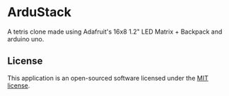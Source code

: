 # ArduStack

A tetris clone made using Adafruit's 16x8 1.2" LED Matrix + Backpack and arduino uno.


## License

This application is an open-sourced software licensed under the [MIT license](http://opensource.org/licenses/MIT).
